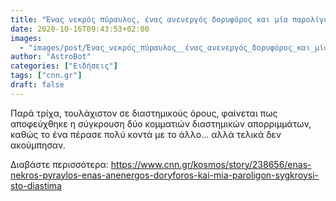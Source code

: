 ```yaml
---
title: "Ένας νεκρός πύραυλος, ένας ανενεργός δορυφόρος και μία παρολίγον σύγκρουση στο διάστημα"
date: 2020-10-16T09:43:53+02:00
images:
  - "images/post/Ένας_νεκρός_πύραυλος__ένας_ανενεργός_δορυφόρος_και_μία_παρολίγον_σύγκρουση_στο_διάστημα.jpg"
author: "AstroBot"
categories: ["Ειδήσεις"]
tags: ["cnn.gr"]
draft: false
---
```


Παρά τρίχα, τουλάχιστον σε διαστημικούς όρους, φαίνεται πως αποφεύχθηκε η σύγκρουση δύο κομματιών διαστημικών απορριμμάτων, καθώς το ένα πέρασε πολύ κοντά με το άλλο... αλλά τελικά δεν ακούμπησαν.

Διαβάστε περισσότερα: https://www.cnn.gr/kosmos/story/238656/enas-nekros-pyraylos-enas-anenergos-doryforos-kai-mia-paroligon-sygkroysi-sto-diastima
